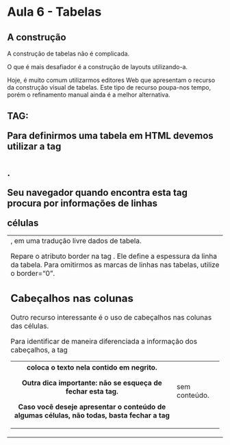 # Aula 6 - Tabelas

## A construção

A construção de tabelas não é complicada.

O que é mais desafiador é a construção de layouts utilizando-a.

Hoje, é muito comum utilizarmos editores Web que apresentam o recurso da construção visual de tabelas. Este tipo de recurso poupa-nos tempo, porém o refinamento manual ainda é a melhor alternativa.

## TAG: <TABLE>

Para definirmos uma tabela em HTML devemos utilizar a tag <table>.

Seu navegador quando encontra esta tag procura por informações de linhas <tr> células <td>, em uma tradução livre dados de tabela.

Repare o atributo border na tag <table>. Ele define a espessura da linha da tabela. Para omitirmos as marcas de linhas nas tabelas, utilize o border=“0”.

## Cabeçalhos nas colunas

Outro recurso interessante é o uso de cabeçalhos nas colunas das células.

Para identificar de maneira diferenciada a informação dos cabeçalhos, a tag <th> coloca o texto nela contido em negrito.

Outra dica importante: não se esqueça de fechar esta tag.

Caso você deseje apresentar o conteúdo de algumas células, não todas, basta fechar a tag <td> sem conteúdo.

